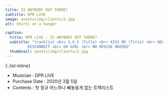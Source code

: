 ```yaml
---
title: IS ANYBODY OUT THERE?
subtitle: DPR LIVE 
image: assets/img/clients/2.jpg
alt: Shirts on a hanger

caption:
  title: DPR LIVE - IS ANYBODY OUT THERE?
  subtitle: "tracklist <br> S.O.S (Title) <br> KISS ME (Title) <br> NEON (Title) <br> LEGACY (Title) <br> HERE GOES NO THING <br> GERONIMO <br> TO WHOEVER <br> OUT OF CONTROL <br> 
          DISCONNECT <br> OH GIRL <br> NO RESCUE NEEDED"
  thumbnail: assets/img/clients/2.jpg
---
```


{:.list-inline}
- Musician : DPR LIVE 
- Purchase Date : 2020년 3월 5일 
- Contents : 첫 정규 어느하나 뺴놓을게 없는 트랙리스트

